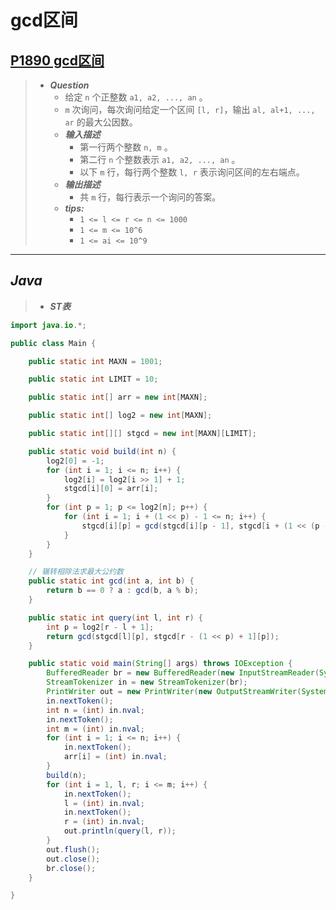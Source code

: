 # gcd区间

## [P1890 gcd区间](https://www.luogu.com.cn/problem/P1890)

> - ***Question***
>   - 给定 `n` 个正整数 `a1, a2, ..., an` 。
>   - `m` 次询问，每次询问给定一个区间 `[l, r]`，输出 `al, al+1, ..., ar` 的最大公因数。
>   - ***输入描述***
>     - 第一行两个整数 `n, m` 。
>     - 第二行 `n` 个整数表示 `a1, a2, ..., an` 。
>     - 以下 `m` 行，每行两个整数 `l, r` 表示询问区间的左右端点。
>   - ***输出描述***
>     - 共 `m` 行，每行表示一个询问的答案。
>   - ***tips:***
>     - `1 <= l <= r <= n <= 1000`
>     - `1 <= m <= 10^6`
>     - `1 <= ai <= 10^9`

---

## *Java*

> - ***ST表***

```java
import java.io.*;

public class Main {

    public static int MAXN = 1001;

    public static int LIMIT = 10;

    public static int[] arr = new int[MAXN];

    public static int[] log2 = new int[MAXN];

    public static int[][] stgcd = new int[MAXN][LIMIT];

    public static void build(int n) {
        log2[0] = -1;
        for (int i = 1; i <= n; i++) {
            log2[i] = log2[i >> 1] + 1;
            stgcd[i][0] = arr[i];
        }
        for (int p = 1; p <= log2[n]; p++) {
            for (int i = 1; i + (1 << p) - 1 <= n; i++) {
                stgcd[i][p] = gcd(stgcd[i][p - 1], stgcd[i + (1 << (p - 1))][p - 1]);
            }
        }
    }

    // 辗转相除法求最大公约数
    public static int gcd(int a, int b) {
        return b == 0 ? a : gcd(b, a % b);
    }

    public static int query(int l, int r) {
        int p = log2[r - l + 1];
        return gcd(stgcd[l][p], stgcd[r - (1 << p) + 1][p]);
    }

    public static void main(String[] args) throws IOException {
        BufferedReader br = new BufferedReader(new InputStreamReader(System.in));
        StreamTokenizer in = new StreamTokenizer(br);
        PrintWriter out = new PrintWriter(new OutputStreamWriter(System.out));
        in.nextToken();
        int n = (int) in.nval;
        in.nextToken();
        int m = (int) in.nval;
        for (int i = 1; i <= n; i++) {
            in.nextToken();
            arr[i] = (int) in.nval;
        }
        build(n);
        for (int i = 1, l, r; i <= m; i++) {
            in.nextToken();
            l = (int) in.nval;
            in.nextToken();
            r = (int) in.nval;
            out.println(query(l, r));
        }
        out.flush();
        out.close();
        br.close();
    }

}
```
